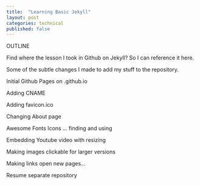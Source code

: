 ```yaml
---
title:  "Learning Basic Jekyll"
layout: post
categories: technical
published: false
---
```


OUTLINE

Find where the lesson I took in Github on Jekyll? So I can reference it here.

Some of the subtle changes I made to add my stuff to the repository.

Initial Github Pages on <username>.github.io

Adding CNAME

Adding favicon.ico

Changing About page

Awesome Fonts Icons ... finding and using

Embedding Youtube video with resizing

Making images clickable for larger versions

Making links open new pages...

Resume separate repository

